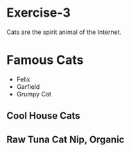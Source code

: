 # Exercise-3
<!DOCTYPE html>
<html>
  <meta charaset = "utf-8">
  <title>Cats</title>
</head>
<body>
  <p>Cats are the spirit animal of the Internet.<p>
<h1>Famous Cats</h1>
  
<ul>
  <li>Felix</li>
  <li>Garfield</li>
  <li>Grumpy Cat</li>
</ul>

<h2>Cool House Cats<h2>
  
  
  
<tr>
  <td>Raw Tuna</td>
  <td>Cat Nip, Organic</td>
</tr>
